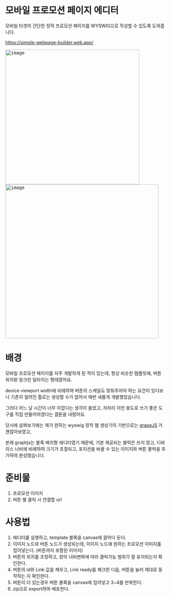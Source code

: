 # 모바일 프로모션 페이지 에디터
모바일 타겟의 간단한 정적 프로모션 페이지를 WYSWIG으로 작성할 수 있도록 도와줍니다.

https://simple-webpage-builder.web.app/

<kbd>
<img width="420" alt="image" src="https://github.com/user-attachments/assets/eabc67cf-35b0-4671-90c2-e421cc8a430f" />
</kbd>
<kbd>
<img width="480" alt="image" src="https://github.com/user-attachments/assets/a9aa6527-e349-4462-8feb-5341fa9451bc" />
</kbd>


# 배경
모바일 프로모션 페이지를 자주 개발하게 된 적이 있는데, 항상 비슷한 템플릿에, 버튼 위치랑 링크만 달라지는 형태였어요.

device viewport width에 비례하여 버튼의 스케일도 맞춰주어야 하는 요건이 있다보니 기존의 알려진 툴로는 생성할 수가 없어서 매번 새롭게 개발했었습니다.

그러다 어느 날 시간이 너무 아깝다는 생각이 들었고, 차라리 이런 용도로 쓰기 좋은 도구를 직접 만들어야겠다는 결론을 내렸어요.

당시에 살펴보기에는 제가 원하는 wyswig 정적 웹 생성기의 기반으로는 [grapeJS](https://github.com/GrapesJS/grapesjs) 가 괜찮아보였고,

본래 graphjs는 블록 배치형 에디터였기 때문에, 기본 제공되는 블럭은 쓰지 않고, 디바이스 너비에 비례하여 크기가 조절되고, 포지션을 바꿀 수 있는 이미지와 버튼 블럭을 추가하여 완성했습니다.

# 준비물
1. 프로모션 이미지
2. 버튼 별 클릭 시 연결할 url

# 사용법
1. 에디터를 실행하고, template 블록을 canvas에 끌어다 둔다.
2. 이미지 노드와 버튼 노드가 생성되는데, 이미지 노드에 원하는 프로모션 이미지를 집어넣는다. (버튼까지 포함된 이미지)
3. 버튼의 위치를 조정하고, 창의 너비변화에 따라 클릭가능 범위가 잘 유지되는지 확인한다.
4. 버튼의 id와 Link 값을 채우고, Link ready를 체크한 다음, 버튼을 눌러 제대로 동작하는 지 확인한다.
5. 버튼이 더 있는경우 버튼 블록을 canvas에 집어넣고 3~4를 반복한다.
6. zip으로 export하여 배포한다.
